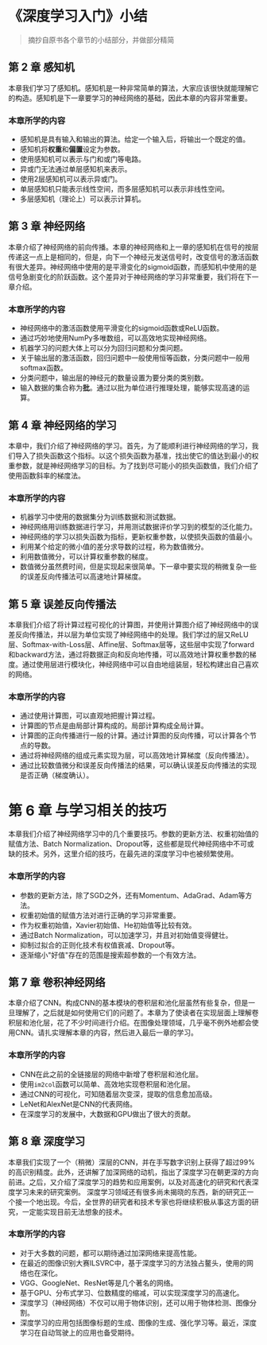 # 《深度学习入门》小结

> 摘抄自原书各个章节的小结部分，并做部分精简

## 第 2 章 感知机

本章我们学习了感知机。感知机是一种非常简单的算法，大家应该很快就能理解它的构造。感知机是下一章要学习的神经网络的基础，因此本章的内容非常重要。

### 本章所学的内容

- 感知机是具有输入和输出的算法。给定一个输入后，将输出一个既定的值。
- 感知机将**权重**和**偏置**设定为参数。
- 使用感知机可以表示与门和或门等电路。
- 异或门无法通过单层感知机来表示。
- 使用2层感知机可以表示异或门。
- 单层感知机只能表示线性空间，而多层感知机可以表示非线性空间。
- 多层感知机（理论上）可以表示计算机。

## 第 3 章 神经网络

本章介绍了神经网络的前向传播。本章的神经网络和上一章的感知机在信号的按层传递这一点上是相同的，但是，向下一个神经元发送信号时，改变信号的激活函数有很大差异。神经网络中使用的是平滑变化的sigmoid函数，而感知机中使用的是信号急剧变化的阶跃函数。这个差异对于神经网络的学习非常重要，我们将在下一章介绍。

### 本章所学的内容

- 神经网络中的激活函数使用平滑变化的sigmoid函数或ReLU函数。
- 通过巧妙地使用NumPy多唯数组，可以高效地实现神经网络。
- 机器学习的问题大体上可以分为回归问题和分类问题。
- 关于输出层的激活函数，回归问题中一般使用恒等函数，分类问题中一般用softmax函数。
- 分类问题中，输出层的神经元的数量设置为要分类的类别数。
- 输入数据的集合称为**批**。通过以批为单位进行推理处理，能够实现高速的运算。

## 第 4 章 神经网络的学习

本章中，我们介绍了神经网络的学习。首先，为了能顺利进行神经网络的学习，我们导入了损失函数这个指标。以这个损失函数为基准，找出使它的值达到最小的权重参数，就是神经网络学习的目标。为了找到尽可能小的损失函数值，我们介绍了使用函数斜率的梯度法。

### 本章所学的内容

- 机器学习中使用的数据集分为训练数据和测试数据。
- 神经网络用训练数据进行学习，并用测试数据评价学习到的模型的泛化能力。
- 神经网络的学习以损失函数为指标，更新权重参数，以使损失函数的值最小。
- 利用某个给定的微小值的差分求导数的过程，称为数值微分。
- 利用数值微分，可以计算权重参数的梯度。
- 数值微分虽然费时间，但是实现起来很简单。下一章中要实现的稍微复杂一些的误差反向传播法可以高速地计算梯度。

## 第 5 章 误差反向传播法

本章我们介绍了将计算过程可视化的计算图，并使用计算图介绍了神经网络中的误差反向传播法，并以层为单位实现了神经网络中的处理。我们学过的层又ReLU层、Softmax-with-Loss层、Affine层、Softmax层等，这些层中实现了forward和backward方法，通过将数据正向和反向地传播，可以高效地计算权重参数的梯度。通过使用层进行模块化，神经网络中可以自由地组装层，轻松构建出自己喜欢的网络。

### 本章所学的内容

- 通过使用计算图，可以直观地把握计算过程。
- 计算图的节点是由局部计算构成的。局部计算构成全局计算。
- 计算图的正向传播进行一般的计算。通过计算图的反向传播，可以计算各个节点的导数。
- 通过将神经网络的组成元素实现为层，可以高效地计算梯度（反向传播法）。
- 通过比较数值微分和误差反向传播法的结果，可以确认误差反向传播法的实现是否正确（梯度确认）。

# 第 6 章 与学习相关的技巧

本章我们介绍了神经网络学习中的几个重要技巧。参数的更新方法、权重初始值的赋值方法、Batch Normalization、Dropout等，这些都是现代神经网络中不可或缺的技术。另外，这里介绍的技巧，在最先进的深度学习中也被频繁使用。

### 本章所学的内容

- 参数的更新方法，除了SGD之外，还有Momentum、AdaGrad、Adam等方法。
- 权重初始值的赋值方法对进行正确的学习非常重要。
- 作为权重初始值，Xavier初始值、He初始值等比较有效。
- 通过Batch Normalization，可以加速学习，并且对初始值变得健壮。
- 抑制过拟合的正则化技术有权值衰减、Dropout等。
- 逐渐缩小"好值"存在的范围是搜索超参数的一个有效方法。

## 第 7 章 卷积神经网络

本章介绍了CNN。构成CNN的基本模块的卷积层和池化层虽然有些复杂，但是一旦理解了，之后就是如何使用它们的问题了。本章为了使读者在实现层面上理解卷积层和池化层，花了不少时间进行介绍。在图像处理领域，几乎毫不例外地都会使用CNN。请扎实理解本章的内容，然后进入最后一章的学习。

### 本章所学的内容

- CNN在此之前的全链接层的网络中新增了卷积层和池化层。
- 使用`im2col`函数可以简单、高效地实现卷积层和池化层。
- 通过CNN的可视化，可知随着层次变深，提取的信息愈加高级。
- LeNet和AlexNet是CNN的代表网络。
- 在深度学习的发展中，大数据和GPU做出了很大的贡献。

## 第 8 章 深度学习

本章我们实现了一个（稍微）深层的CNN，并在手写数字识别上获得了超过99%的高识别精度。此外，还讲解了加深网络的动机，指出了深度学习在朝更深的方向前进。之后，又介绍了深度学习的趋势和应用案例，以及对高速化的研究和代表深度学习未来的研究案例。
深度学习领域还有很多尚未揭晓的东西，新的研究正一个接一个地出现。今后，全世界的研究者和技术专家也将继续积极从事这方面的研究，一定能实现目前无法想象的技术。

### 本章所学的内容

- 对于大多数的问题，都可以期待通过加深网络来提高性能。
- 在最近的图像识别大赛ILSVRC中，基于深度学习的方法独占鳌头，使用的网络也在深化。
- VGG、GoogleNet、ResNet等是几个著名的网络。
- 基于GPU、分布式学习、位数精度的缩减，可以实现深度学习的高速化。
- 深度学习（神经网络）不仅可以用于物体识别，还可以用于物体检测、图像分割。
- 深度学习的应用包括图像标题的生成、图像的生成、强化学习等。最近，深度学习在自动驾驶上的应用也备受期待。
